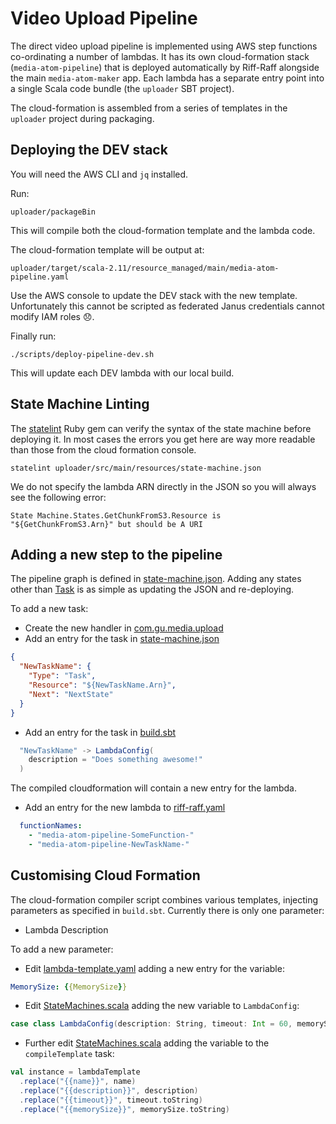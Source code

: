 # Video Upload Pipeline

The direct video upload pipeline is implemented using AWS step functions co-ordinating
a number of lambdas. It has its own cloud-formation stack (`media-atom-pipeline`) that
is deployed automatically by Riff-Raff alongside the main `media-atom-maker` app. Each
lambda has a separate entry point into a single Scala code bundle (the `uploader` SBT
project).

The cloud-formation is assembled from a series of templates in the `uploader` project
during packaging.

## Deploying the DEV stack

You will need the AWS CLI and `jq` installed.

Run:

```
uploader/packageBin
```

This will compile both the cloud-formation template and the lambda code.

The cloud-formation template will be output at:

```
uploader/target/scala-2.11/resource_managed/main/media-atom-pipeline.yaml
```

Use the AWS console to update the DEV stack with the new template. Unfortunately this
cannot be scripted as federated Janus credentials cannot modify IAM roles 😞.

Finally run:

```
./scripts/deploy-pipeline-dev.sh
```

This will update each DEV lambda with our local build.

## State Machine Linting

The [statelint](https://github.com/awslabs/statelint) Ruby gem can verify the syntax of
the state machine before deploying it. In most cases the errors you get here are way more
readable than those from the cloud formation console.

```
statelint uploader/src/main/resources/state-machine.json
```

We do not specify the lambda ARN directly in the JSON so you will always see the following error:
 
```
State Machine.States.GetChunkFromS3.Resource is "${GetChunkFromS3.Arn}" but should be A URI
```

## Adding a new step to the pipeline

The pipeline graph is defined in [state-machine.json](src/main/resources/state-machine.json).
Adding any states other than [Task](http://docs.aws.amazon.com/step-functions/latest/dg/concepts-tasks.html#concepts-tasks)
is as simple as updating the JSON and re-deploying.

To add a new task:

- Create the new handler in [com.gu.media.upload](src/main/scala/com/gu/media/upload)
- Add an entry for the task in [state-machine.json](src/main/resources/state-machine.json)

```json
{
  "NewTaskName": {
    "Type": "Task",
    "Resource": "${NewTaskName.Arn}",
    "Next": "NextState"
  }
}
```

- Add an entry for the task in [build.sbt](../build.sbt#L71)

```scala
  "NewTaskName" -> LambdaConfig(
    description = "Does something awesome!"
  )
```

The compiled cloudformation will contain a new entry for the lambda.

- Add an entry for the new lambda to [riff-raff.yaml](../conf/riff-raff.yaml)

```yaml
  functionNames:
    - "media-atom-pipeline-SomeFunction-"
    - "media-atom-pipeline-NewTaskName-"
```

## Customising Cloud Formation

The cloud-formation compiler script combines various templates, injecting parameters as specified
in `build.sbt`. Currently there is only one parameter:

- Lambda Description

To add a new parameter:

- Edit [lambda-template.yaml](https://github.com/guardian/media-atom-maker/blob/mbarton/step-functions/uploader/src/main/resources/lambda-template.yaml)
adding a new entry for the variable:

```yaml
MemorySize: {{MemorySize}}
```

- Edit [StateMachines.scala](https://github.com/guardian/media-atom-maker/blob/mbarton/step-functions/project/StateMachines.scala)
adding the new variable to `LambdaConfig`:

```scala
case class LambdaConfig(description: String, timeout: Int = 60, memorySize: Int = 512)
```

- Further edit [StateMachines.scala](https://github.com/guardian/media-atom-maker/blob/mbarton/step-functions/project/StateMachines.scala)
 adding the variable to the `compileTemplate` task:
 
```scala
val instance = lambdaTemplate
  .replace("{{name}}", name)
  .replace("{{description}}", description)
  .replace("{{timeout}}", timeout.toString)
  .replace("{{memorySize}}", memorySize.toString)
```
